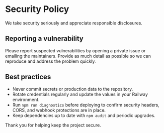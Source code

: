 # Security Policy

We take security seriously and appreciate responsible disclosures.

## Reporting a vulnerability

Please report suspected vulnerabilities by opening a private issue or emailing the maintainers.  Provide as much detail as possible so we can reproduce and address the problem quickly.

## Best practices

- Never commit secrets or production data to the repository.
- Rotate credentials regularly and update the values in your Railway environment.
- Run `npm run diagnostics` before deploying to confirm security headers, CORS, and webhook protections are in place.
- Keep dependencies up to date with `npm audit` and periodic upgrades.

Thank you for helping keep the project secure.

